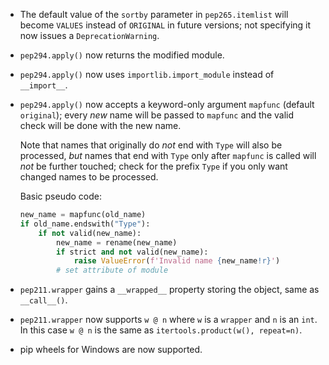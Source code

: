 <!-- Changes in v1.0a1 that will not backport to v0.9 and are not related to tests or documentation -->
- The default value of the `sortby` parameter in `pep265.itemlist` will become `VALUES` instead of `ORIGINAL` in future versions; not specifying it now issues a `DeprecationWarning`.

- `pep294.apply()` now returns the modified module.

- `pep294.apply()` now uses `importlib.import_module` instead of `__import__`.

- `pep294.apply()` now accepts a keyword-only argument `mapfunc` (default `original`); every _new_ name will be passed to `mapfunc` and the valid check will be done with the new name.

  Note that names that originally do _not_ end with `Type` will also be processed, _but_ names that end with `Type` only after `mapfunc` is called will _not_ be further touched; check for the prefix `Type` if you only want changed names to be processed.

  Basic pseudo code:

  ```python
  new_name = mapfunc(old_name)
  if old_name.endswith("Type"):
      if not valid(new_name):
          new_name = rename(new_name)
          if strict and not valid(new_name):
              raise ValueError(f'Invalid name {new_name!r}')
          # set attribute of module
  ```

- `pep211.wrapper` gains a `__wrapped__` property storing the object, same as `__call__()`.

- `pep211.wrapper` now supports `w @ n` where `w` is a `wrapper` and `n` is an `int`. In this case `w @ n` is the same as `itertools.product(w(), repeat=n)`.

- pip wheels for Windows are now supported.
